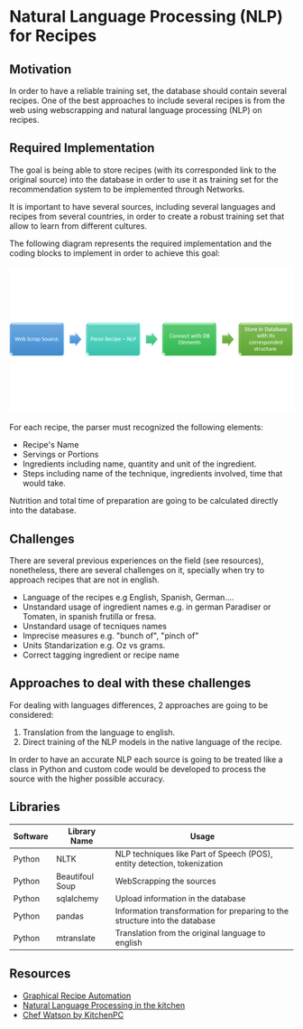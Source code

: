 # Natural Language Processing (NLP) for Recipes

## Motivation

In order to have a reliable training set, the database should contain several recipes. One of the best approaches to include several recipes is from the web using webscrapping and natural language processing (NLP) on recipes. 

## Required Implementation

The goal is being able to store recipes (with its corresponded link to the original source) into the database in order to use it as training set for the recommendation system to be implemented through Networks. 

It is important to have several sources, including several languages and recipes from several countries, in order to create a robust training set that allow to learn from different cultures. 

The following diagram represents the required implementation and the coding blocks to implement in order to achieve this goal:

![NLP Recipes Process](https://github.com/MariPlaza/dscooking/blob/master/NLP/NLP_Process.png)

For each recipe, the parser must recognized the following elements:

- Recipe's Name
- Servings or Portions
- Ingredients including name, quantity and unit of the ingredient. 
- Steps including name of the technique, ingredients involved, time that would take. 

Nutrition and total time of preparation are going to be calculated directly into the database. 

## Challenges

There are several previous experiences on the field (see resources), nonetheless, there are several challenges on it, specially when try to approach recipes that are not in english. 

- Language of the recipes e.g English, Spanish, German....
- Unstandard usage of ingredient names e.g. in german Paradiser or Tomaten, in spanish frutilla or fresa. 
- Unstandard usage of tecniques names
- Imprecise measures e.g. "bunch of", "pinch of"
- Units Standarization e.g. Oz vs grams. 
- Correct tagging ingredient or recipe name

## Approaches to deal with these challenges

For dealing with languages differences, 2 approaches are going to be considered:

1. Translation from the language to english. 
2. Direct training of the NLP models in the native language of the recipe. 

In order to have an accurate NLP each source is going to be treated like a class in Python and custom code would be developed to process the source with the higher possible accuracy. 

## Libraries

|Software   | Library Name| Usage  | 
|---|---|---|
|Python|NLTK|NLP techniques like Part of Speech (POS), entity detection, tokenization|
|Python|Beautifoul Soup|WebScrapping the sources|
|Python|sqlalchemy|Upload information in the database|
|Python|pandas|Information transformation for preparing to the structure into the database|
|Python|mtranslate|Translation from the original language to english|

## Resources

- [Graphical Recipe Automation](https://skemman.is/bitstream/1946/22240/1/kristinn_report.pdf)
- [Natural Language Processing in the kitchen](http://datadesk.latimes.com/posts/2013/12/natural-language-processing-in-the-kitchen/)
- [Chef Watson by KitchenPC](https://blog.kitchenpc.com/2011/07/06/chef-watson/)

